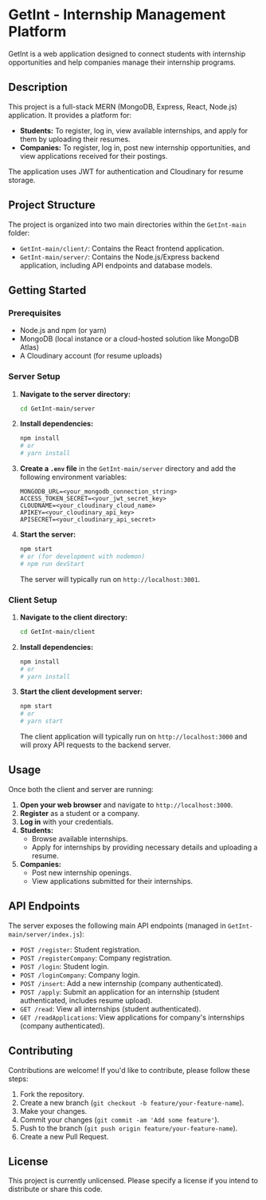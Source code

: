 # GetInt - Internship Management Platform

GetInt is a web application designed to connect students with internship opportunities and help companies manage their internship programs.

## Description

This project is a full-stack MERN (MongoDB, Express, React, Node.js) application. It provides a platform for:

*   **Students:** To register, log in, view available internships, and apply for them by uploading their resumes.
*   **Companies:** To register, log in, post new internship opportunities, and view applications received for their postings.

The application uses JWT for authentication and Cloudinary for resume storage.

## Project Structure

The project is organized into two main directories within the `GetInt-main` folder:

*   `GetInt-main/client/`: Contains the React frontend application.
*   `GetInt-main/server/`: Contains the Node.js/Express backend application, including API endpoints and database models.

## Getting Started

### Prerequisites

*   Node.js and npm (or yarn)
*   MongoDB (local instance or a cloud-hosted solution like MongoDB Atlas)
*   A Cloudinary account (for resume uploads)

### Server Setup

1.  **Navigate to the server directory:**
    ```bash
    cd GetInt-main/server
    ```
2.  **Install dependencies:**
    ```bash
    npm install
    # or
    # yarn install
    ```
3.  **Create a `.env` file** in the `GetInt-main/server` directory and add the following environment variables:
    ```env
    MONGODB_URL=<your_mongodb_connection_string>
    ACCESS_TOKEN_SECRET=<your_jwt_secret_key>
    CLOUDNAME=<your_cloudinary_cloud_name>
    APIKEY=<your_cloudinary_api_key>
    APISECRET=<your_cloudinary_api_secret>
    ```
4.  **Start the server:**
    ```bash
    npm start
    # or (for development with nodemon)
    # npm run devStart
    ```
    The server will typically run on `http://localhost:3001`.

### Client Setup

1.  **Navigate to the client directory:**
    ```bash
    cd GetInt-main/client
    ```
2.  **Install dependencies:**
    ```bash
    npm install
    # or
    # yarn install
    ```
3.  **Start the client development server:**
    ```bash
    npm start
    # or
    # yarn start
    ```
    The client application will typically run on `http://localhost:3000` and will proxy API requests to the backend server.

## Usage

Once both the client and server are running:

1.  **Open your web browser** and navigate to `http://localhost:3000`.
2.  **Register** as a student or a company.
3.  **Log in** with your credentials.
4.  **Students:**
    *   Browse available internships.
    *   Apply for internships by providing necessary details and uploading a resume.
5.  **Companies:**
    *   Post new internship openings.
    *   View applications submitted for their internships.

## API Endpoints

The server exposes the following main API endpoints (managed in `GetInt-main/server/index.js`):

*   `POST /register`: Student registration.
*   `POST /registerCompany`: Company registration.
*   `POST /login`: Student login.
*   `POST /loginCompany`: Company login.
*   `POST /insert`: Add a new internship (company authenticated).
*   `POST /apply`: Submit an application for an internship (student authenticated, includes resume upload).
*   `GET /read`: View all internships (student authenticated).
*   `GET /readApplications`: View applications for company's internships (company authenticated).

## Contributing

Contributions are welcome! If you'd like to contribute, please follow these steps:

1.  Fork the repository.
2.  Create a new branch (`git checkout -b feature/your-feature-name`).
3.  Make your changes.
4.  Commit your changes (`git commit -am 'Add some feature'`).
5.  Push to the branch (`git push origin feature/your-feature-name`).
6.  Create a new Pull Request.

## License

This project is currently unlicensed. Please specify a license if you intend to distribute or share this code.
